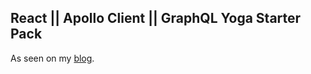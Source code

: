 ## React || Apollo Client || GraphQL Yoga Starter Pack

As seen on my [blog](https://www.theavocoder.com).
